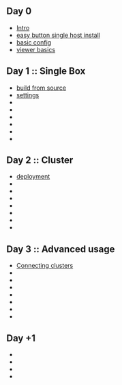 
## Day 0

 * [Intro]()
 * [easy button single host install]()
 * [basic config]()
 * [viewer basics]()

## Day 1 :: Single Box

 * [build from source](/moloch/day_1/BuildFromSource.md)
 * [settings](/moloch/day_1/Settings.md)
 * []()
 * []()
 * []()
 * []()
 * []()
 * []()

## Day 2 :: Cluster

* [deployment]()
* []()
* []()
* []()
* []()
* []()
* []()
* []()



## Day 3 :: Advanced usage

* [Connecting clusters](/moloch/day_3/Cluster2Cluster.md)
* []()
* []()
* []()
* []()
* []()
* []()
* []()

## Day +1

* []()
* []()
* []()
* []()
